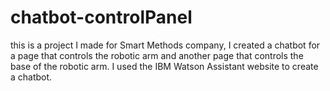 # chatbot-controlPanel
this is a project I made for Smart Methods company, I created a chatbot for a page that controls the robotic arm and another page that controls the base of the robotic arm.
I used the IBM Watson Assistant website to create a chatbot.
